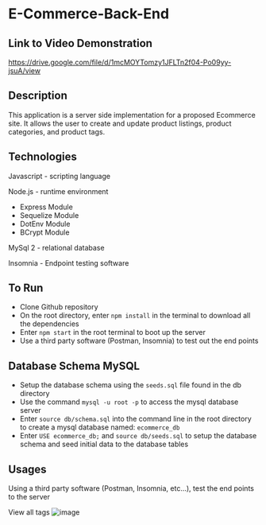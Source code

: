 # E-Commerce-Back-End

## Link to Video Demonstration
https://drive.google.com/file/d/1mcMOYTomzy1JFLTn2f04-Po09yy-jsuA/view

## Description
This application is a server side implementation for a proposed Ecommerce site. It allows the user to create and update product listings, product categories, and product tags.

## Technologies
Javascript - scripting language </br>

Node.js - runtime environment</br>
- Express Module</br>
- Sequelize Module</br>
- DotEnv Module</br>
- BCrypt Module</br>
    
MySql 2 - relational database</br>
  
Insomnia - Endpoint testing software</br>

## To Run
- Clone Github repository
- On the root directory, enter `npm install` in the terminal to download all the dependencies
- Enter `npm start` in the root terminal to boot up the server
- Use a third party software (Postman, Insomnia) to test out the end points

## Database Schema MySQL
- Setup the database schema using the `seeds.sql` file found in the db directory
- Use the command `mysql -u root -p` to access the mysql database server
- Enter `source db/schema.sql` into the command line in the root directory to create a mysql database named: `ecommerce_db`
- Enter `USE ecommerce_db;` and `source db/seeds.sql` to setup the database schema and seed initial data to the database tables 

## Usages
Using a third party software (Postman, Insomnia, etc...), test the end points to the server

View all tags
![image](https://user-images.githubusercontent.com/101683611/182706392-35137ab2-130b-41c0-a094-81209db522a7.png)

